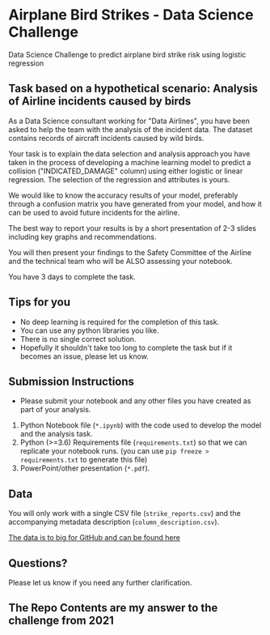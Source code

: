 # Airplane Bird Strikes - Data Science Challenge  
Data Science Challenge to predict airplane bird strike risk using logistic regression   
## Task based on a hypothetical scenario: Analysis of Airline incidents caused by birds 
As a Data Science consultant working for "Data Airlines", you have been asked to help the team with the analysis of the incident data. The dataset contains records of aircraft incidents caused by wild birds. 

Your task is to explain the data selection and analysis approach you have taken in the process of developing a machine learning model to predict a collision ("INDICATED_DAMAGE" column) using either logistic or linear regression. The selection of the regression and attributes is yours.

We would like to know the accuracy results of your model, preferably through a confusion matrix you have generated from your model, and how it can be used to avoid future incidents for the airline.

The best way to report your results is by a short presentation of 2-3 slides including key graphs and recommendations. 

You will then present your findings to the Safety Committee of the Airline and the technical team who will be ALSO assessing your notebook. 

You have 3 days to complete the task.

## Tips for you 
- No deep learning is required for the completion of this task.
- You can use any python libraries you like.
- There is no single correct solution.
- Hopefully it shouldn't take too long to complete the task but if it becomes an issue, please let us know. 

## Submission Instructions 
- Please submit your notebook and any other files you have created as part of your analysis.
1. Python Notebook file (`*.ipynb`) with the code used to develop the model and the analysis task.
2. Python (>=3.6) Requirements file (`requirements.txt`) so that we can replicate your notebook runs. (you can use `pip freeze > requirements.txt` to generate this file) 
3. PowerPoint/other presentation (`*.pdf`). 

## Data 
You will only work with a single CSV file (`strike_reports.csv`) and the accompanying metadata description (`column_description.csv`).

[The data is to big for GitHub and can be found here](https://drive.google.com/file/d/1SZpUuzTmm2nEfg60e9UlbiKS5EDf9RpU/view?usp=sharing)   

## Questions?

Please let us know if you need any further clarification.

## The Repo Contents are my answer to the challenge from 2021
